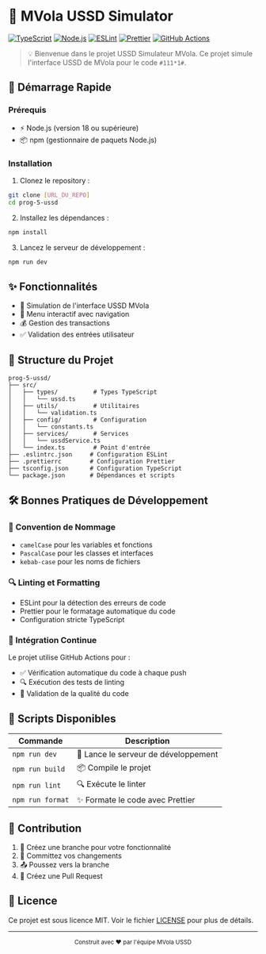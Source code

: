 # 🏦 MVola USSD Simulator

[![TypeScript](https://img.shields.io/badge/TypeScript-007ACC?style=for-the-badge&logo=typescript&logoColor=white)](https://www.typescriptlang.org/)
[![Node.js](https://img.shields.io/badge/Node.js-339933?style=for-the-badge&logo=nodedotjs&logoColor=white)](https://nodejs.org/)
[![ESLint](https://img.shields.io/badge/ESLint-4B32C3?style=for-the-badge&logo=eslint&logoColor=white)](https://eslint.org/)
[![Prettier](https://img.shields.io/badge/Prettier-F7B93E?style=for-the-badge&logo=prettier&logoColor=white)](https://prettier.io/)
[![GitHub Actions](https://img.shields.io/badge/GitHub_Actions-2088FF?style=for-the-badge&logo=github-actions&logoColor=white)](https://github.com/features/actions)

> 💡 Bienvenue dans le projet USSD Simulateur MVola. Ce projet simule l'interface USSD de MVola pour le code `#111*1#`.

## 🚀 Démarrage Rapide

### Prérequis

- ⚡ Node.js (version 18 ou supérieure)
- 📦 npm (gestionnaire de paquets Node.js)

### Installation

1. Clonez le repository :
```bash
git clone [URL_DU_REPO]
cd prog-5-ussd
```

2. Installez les dépendances :
```bash
npm install
```

3. Lancez le serveur de développement :
```bash
npm run dev
```

## ✨ Fonctionnalités

- 📱 Simulation de l'interface USSD MVola
- 🔄 Menu interactif avec navigation
- 💰 Gestion des transactions
- ✅ Validation des entrées utilisateur

## 📁 Structure du Projet

```
prog-5-ussd/
├── src/
│   ├── types/          # Types TypeScript
│   │   └── ussd.ts
│   ├── utils/          # Utilitaires
│   │   └── validation.ts
│   ├── config/         # Configuration
│   │   └── constants.ts
│   ├── services/       # Services
│   │   └── ussdService.ts
│   └── index.ts        # Point d'entrée
├── .eslintrc.json     # Configuration ESLint
├── .prettierrc        # Configuration Prettier
├── tsconfig.json      # Configuration TypeScript
└── package.json       # Dépendances et scripts
```

## 🛠️ Bonnes Pratiques de Développement

### 📝 Convention de Nommage
- `camelCase` pour les variables et fonctions
- `PascalCase` pour les classes et interfaces
- `kebab-case` pour les noms de fichiers

### 🔍 Linting et Formatting
- ESLint pour la détection des erreurs de code
- Prettier pour le formatage automatique du code
- Configuration stricte TypeScript

### 🔄 Intégration Continue
Le projet utilise GitHub Actions pour :
- ✅ Vérification automatique du code à chaque push
- 🔍 Exécution des tests de linting
- 🎯 Validation de la qualité du code

## 📜 Scripts Disponibles

| Commande | Description |
|----------|-------------|
| `npm run dev` | 🚀 Lance le serveur de développement |
| `npm run build` | 📦 Compile le projet |
| `npm run lint` | 🔍 Exécute le linter |
| `npm run format` | ✨ Formate le code avec Prettier |

## 🤝 Contribution

1. 🍴 Créez une branche pour votre fonctionnalité
2. 💾 Committez vos changements
3. 📤 Poussez vers la branche
4. 🔄 Créez une Pull Request

## 📄 Licence

Ce projet est sous licence MIT. Voir le fichier [LICENSE](LICENSE) pour plus de détails.

---

<div align="center">
  <sub>Construit avec ❤️ par l'équipe MVola USSD</sub>
</div>
